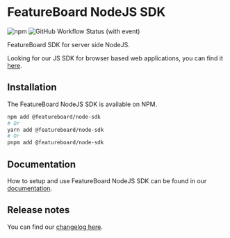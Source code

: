 # FeatureBoard NodeJS SDK

![npm](https://img.shields.io/npm/v/%40featureboard%2Fnode-sdk?logo=npm) ![GitHub Workflow Status (with event)](https://img.shields.io/github/actions/workflow/status/arkahna/featureboard-sdks/main.yml?logo=github)

FeatureBoard SDK for server side NodeJS.

Looking for our JS SDK for browser based web applications, you can find it [here](https://www.npmjs.com/package/@featureboard/js-sdk).

## Installation

The FeatureBoard NodeJS SDK is available on NPM.

```bash
npm add @featureboard/node-sdk
# Or
yarn add @featureboard/node-sdk
# Or
pnpm add @featureboard/node-sdk
```

## Documentation

How to setup and use FeatureBoard NodeJS SDK can be found in our [documentation](https://docs.featureboard.app/sdks/nodejs-sdk/).

## Release notes

You can find our [changelog here](/libs/node-sdk/CHANGELOG.md).
